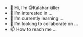 - 👋 Hi, I’m @Kalaharikiller
- 👀 I’m interested in ...
- 🌱 I’m currently learning ...
- 💞️ I’m looking to collaborate on ...
- 📫 How to reach me ...

<!---
Kalaharikiller/Kalaharikiller is a ✨ special ✨ repository because its `README.md` (this file) appears on your GitHub profile.
You can click the Preview link to take a look at your changes.
--->

